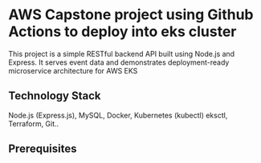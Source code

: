 # AWS Capstone project using Github Actions to deploy into eks cluster
This project is a simple RESTful backend API built using Node.js and Express. It serves event data and demonstrates deployment-ready microservice architecture for AWS EKS

## Technology Stack
Node.js (Express.js), MySQL, Docker, Kubernetes (kubectl) eksctl, Terraform, Git..

## Prerequisites
